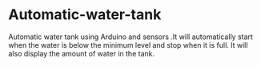 # Automatic-water-tank
Automatic water tank using Arduino and sensors .It will automatically start when the water is below the minimum level and stop when it is full. It will also display the amount of water in the tank.
